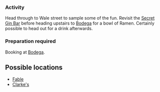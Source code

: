 ### Activity 
Head through to Wale street to sample some of the fun. Revisit the [Secret Gin Bar](https://www.google.com/url?sa=t&source=web&rct=j&opi=89978449&url=https://www.theginbar.co.za/&ved=2ahUKEwjXrLXTgtuIAxX8SvEDHVGwAD0QFnoECCIQAQ&usg=AOvVaw27ykLgUK9XE8SzZS_49oZI) before heading upstairs to [Bodega](https://www.google.com/url?sa=t&source=web&rct=j&opi=89978449&url=https://www.dineplan.com/restaurants/bodega-ramen&ved=2ahUKEwi08oX5gtuIAxXMA9sEHf6xLO4QFnoECD8QAQ&usg=AOvVaw2Pix4xhdlHZmZAVcjRZREX) for a bowl of Ramen. Certainly possible to head out for a drink afterwards.
### Preparation required 
Booking at [Bodega](https://www.google.com/url?sa=t&source=web&rct=j&opi=89978449&url=https://www.dineplan.com/restaurants/bodega-ramen&ved=2ahUKEwi08oX5gtuIAxXMA9sEHf6xLO4QFnoECD8QAQ&usg=AOvVaw2Pix4xhdlHZmZAVcjRZREX).
## Possible locations
- [Fable ](https://www.google.com/url?sa=t&source=web&rct=j&opi=89978449&url=https://fablecocktailbar.capetown/&ved=2ahUKEwiB6-qIg9uIAxUmcvEDHdgZIRsQFnoECEcQAQ&usg=AOvVaw3WAlgsZYPqUFdPq53cz3pV)
- [Clarke's](https://www.google.com/url?sa=t&source=web&rct=j&opi=89978449&url=https://www.clarkesdining.co.za/&ved=2ahUKEwjSxe2Og9uIAxXDAtsEHamdGz0QFnoECDUQAQ&usg=AOvVaw06fELI8ht8Gum5EjLNtnBu)